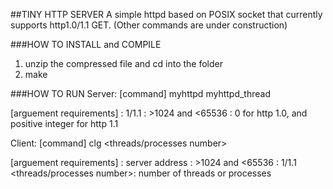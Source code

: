 ##TINY HTTP SERVER
A simple httpd based on POSIX socket that currently supports http1.0/1.1 GET. (Other commands are under construction)

###HOW TO INSTALL and COMPILE
1. unzip the compressed file and cd into the folder
2. make

###HOW TO RUN
Server:
[command]
myhttpd <http version> <port number> <timeout>
myhttpd_thread <http version> <port number> <timeout>

[arguement requirements]
<http version>: 1/1.1
<port number>: >1024 and <65536
<timeout>: 0 for http 1.0, and positive integer for http 1.1


Client:
[command]
clg <server> <portnumber> <httpversion> <threads/processes number>

[arguement requirements]
<server>: server address
<port number>: >1024 and <65536
<httpversion>: 1/1.1
<threads/processes number>: number of threads or processes

